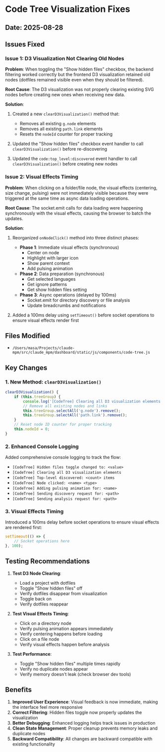 # Code Tree Visualization Fixes

## Date: 2025-08-28

## Issues Fixed

### Issue 1: D3 Visualization Not Clearing Old Nodes
**Problem**: When toggling the "Show hidden files" checkbox, the backend filtering worked correctly but the frontend D3 visualization retained old nodes (dotfiles remained visible even when they should be filtered).

**Root Cause**: The D3 visualization was not properly clearing existing SVG nodes before creating new ones when receiving new data.

**Solution**:
1. Created a new `clearD3Visualization()` method that:
   - Removes all existing `g.node` elements
   - Removes all existing `path.link` elements  
   - Resets the `nodeId` counter for proper tracking

2. Updated the "Show hidden files" checkbox event handler to call `clearD3Visualization()` before re-discovering

3. Updated the `code:top_level:discovered` event handler to call `clearD3Visualization()` before creating new nodes

### Issue 2: Visual Effects Timing
**Problem**: When clicking on a folder/file node, the visual effects (centering, size change, pulsing) were not immediately visible because they were triggered at the same time as async data loading operations.

**Root Cause**: The socket.emit calls for data loading were happening synchronously with the visual effects, causing the browser to batch the updates.

**Solution**:
1. Reorganized `onNodeClick()` method into three distinct phases:
   - **Phase 1**: Immediate visual effects (synchronous)
     - Center on node
     - Highlight with larger icon
     - Show parent context
     - Add pulsing animation
   - **Phase 2**: Data preparation (synchronous)
     - Get selected languages
     - Get ignore patterns
     - Get show hidden files setting
   - **Phase 3**: Async operations (delayed by 100ms)
     - Socket.emit for directory discovery or file analysis
     - Update breadcrumbs and notifications

2. Added a 100ms delay using `setTimeout()` before socket operations to ensure visual effects render first

## Files Modified

- `/Users/masa/Projects/claude-mpm/src/claude_mpm/dashboard/static/js/components/code-tree.js`

## Key Changes

### 1. New Method: `clearD3Visualization()`
```javascript
clearD3Visualization() {
    if (this.treeGroup) {
        console.log('[CodeTree] Clearing all D3 visualization elements');
        // Remove all existing nodes and links
        this.treeGroup.selectAll('g.node').remove();
        this.treeGroup.selectAll('path.link').remove();
    }
    // Reset node ID counter for proper tracking
    this.nodeId = 0;
}
```

### 2. Enhanced Console Logging
Added comprehensive console logging to track the flow:
- `[CodeTree] Hidden files toggle changed to: <value>`
- `[CodeTree] Clearing all D3 visualization elements`
- `[CodeTree] Top-level discovered: <count> items`
- `[CodeTree] Node clicked: <name> <type>`
- `[CodeTree] Adding pulsing animation for: <name>`
- `[CodeTree] Sending discovery request for: <path>`
- `[CodeTree] Sending analysis request for: <path>`

### 3. Visual Effects Timing
Introduced a 100ms delay before socket operations to ensure visual effects are rendered first:
```javascript
setTimeout(() => {
    // Socket operations here
}, 100);
```

## Testing Recommendations

1. **Test D3 Node Clearing**:
   - Load a project with dotfiles
   - Toggle "Show hidden files" off
   - Verify dotfiles disappear from visualization
   - Toggle back on
   - Verify dotfiles reappear

2. **Test Visual Effects Timing**:
   - Click on a directory node
   - Verify pulsing animation appears immediately
   - Verify centering happens before loading
   - Click on a file node
   - Verify visual effects happen before analysis

3. **Test Performance**:
   - Toggle "Show hidden files" multiple times rapidly
   - Verify no duplicate nodes appear
   - Verify memory doesn't leak (check browser dev tools)

## Benefits

1. **Improved User Experience**: Visual feedback is now immediate, making the interface feel more responsive
2. **Correct Filtering**: Hidden files toggle now properly updates the visualization
3. **Better Debugging**: Enhanced logging helps track issues in production
4. **Clean State Management**: Proper cleanup prevents memory leaks and duplicate nodes
5. **Backward Compatibility**: All changes are backward compatible with existing functionality